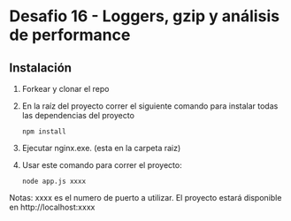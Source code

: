 # Desafio 16 - Loggers, gzip y análisis de performance

## Instalación

1. Forkear y clonar el repo

2. En la raíz del proyecto correr el siguiente comando para instalar todas las dependencias del proyecto

   ```
   npm install
   ```

3. Ejecutar nginx.exe. (esta en la carpeta raiz) 

4. Usar este comando para correr el proyecto: 

   ```
   node app.js xxxx
   ```

Notas: xxxx es el numero de puerto a utilizar. El proyecto estará disponible en http://localhost:xxxx 